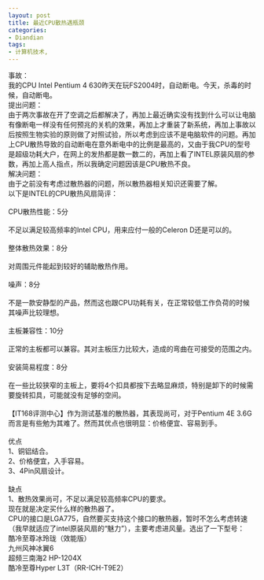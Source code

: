 ```yaml
---
layout: post
title: 最近CPU散热遇瓶颈
categories:
- Diandian
tags:
- 计算机技术, 
---
```

事故：
<br />我的CPU Intel Pentium 4 630昨天在玩FS2004时，自动断电。今天，杀毒的时候，自动断电。
<br />提出问题：
<br />由于两次事故在开了空调之后都解决了，再加上最近确实没有找到什么可以让电脑有像断电一样没有任何预兆的关机的效果，再加上才重装了新系统，再加上事故以后按照生物实验的原则做了对照试验，所以考虑到应该不是电脑软件的问题。再加上CPU散热导致的自动断电在意外断电中的比例是最高的，又由于我CPU的型号是超级功耗大户，在网上的发热都是数一数二的，再加上看了INTEL原装风扇的参数，再加上高人指点，所以我确定问题因该是CPU散热不良。
<br />解决问题：
<br />由于之前没有考虑过散热器的问题，所以散热器相关知识还需要了解。
<br />以下是INTEL的CPU散热风扇简评：
<br />
<br />CPU散热性能：5分
<br />
<br />不足以满足较高频率的Intel CPU，用来应付一般的Celeron D还是可以的。
<br />
<br />整体散热效果：8分
<br />
<br />对周围元件能起到较好的辅助散热作用。
<br />
<br />噪声：8分
<br />
<br />不是一款安静型的产品，然而这也跟CPU功耗有关，在正常较低工作负荷的时候其噪声比较理想。
<br />
<br />主板兼容性：10分
<br />
<br />正常的主板都可以兼容。其对主板压力比较大，造成的弯曲在可接受的范围之内。
<br />
<br />安装简易程度：8分
<br />
<br />在一些比较狭窄的主板上，要将4个扣具都按下去略显麻烦，特别是卸下的时候需要旋转扣具，可能就没有足够的空间。
<br />
<br />【IT168评测中心】作为测试基准的散热器，其表现尚可，对于Pentium 4E 3.6G而言是有些勉为其难了。然而其优点也很明显：价格便宜、容易到手。
<br />
<br />优点
<br />1、铜铝结合。
<br />2、价格便宜，入手容易。
<br />3、4Pin风扇设计。
<br />
<br />缺点
<br />1、散热效果尚可，不足以满足较高频率CPU的要求。
<br />现在就是决定买什么样的散热器了。
<br />CPU的接口是LGA775，自然要买支持这个接口的散热器，暂时不怎么考虑转速（我早就适应了intel原装风扇的“魅力”），主要考虑进风量。选出了一下型号：
<br />酷冷至尊冰玲珑（效能版）
<br />九州风神冰翼6
<br />超频三南海2 HP-1204X
<br />酷冷至尊Hyper L3T（RR-ICH-T9E2）